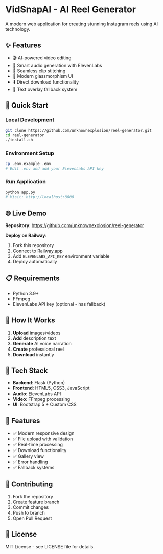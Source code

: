 # VidSnapAI - AI Reel Generator

A modern web application for creating stunning Instagram reels using AI technology.

## ✨ Features

- 🎬 AI-powered video editing
- 🎵 Smart audio generation with ElevenLabs
- 🔗 Seamless clip stitching
- 📱 Modern glassmorphism UI
- ⬇️ Direct download functionality
- 🎨 Text overlay fallback system

## 🚀 Quick Start

### Local Development
```bash
git clone https://github.com/unknownexplosion/reel-generator.git
cd reel-generator
./install.sh
```

### Environment Setup
```bash
cp .env.example .env
# Edit .env and add your ElevenLabs API key
```

### Run Application
```bash
python app.py
# Visit: http://localhost:8000
```

## 🌐 Live Demo

**Repository**: https://github.com/unknownexplosion/reel-generator

**Deploy on Railway**: 
1. Fork this repository
2. Connect to Railway.app
3. Add `ELEVENLABS_API_KEY` environment variable
4. Deploy automatically

## 📋 Requirements

- Python 3.9+
- FFmpeg
- ElevenLabs API key (optional - has fallback)

## 🎯 How It Works

1. **Upload** images/videos
2. **Add** description text
3. **Generate** AI voice narration
4. **Create** professional reel
5. **Download** instantly

## 🔧 Tech Stack

- **Backend**: Flask (Python)
- **Frontend**: HTML5, CSS3, JavaScript
- **Audio**: ElevenLabs API
- **Video**: FFmpeg processing
- **UI**: Bootstrap 5 + Custom CSS

## 📱 Features

- ✅ Modern responsive design
- ✅ File upload with validation
- ✅ Real-time processing
- ✅ Download functionality
- ✅ Gallery view
- ✅ Error handling
- ✅ Fallback systems

## 🤝 Contributing

1. Fork the repository
2. Create feature branch
3. Commit changes
4. Push to branch
5. Open Pull Request

## 📄 License

MIT License - see LICENSE file for details.